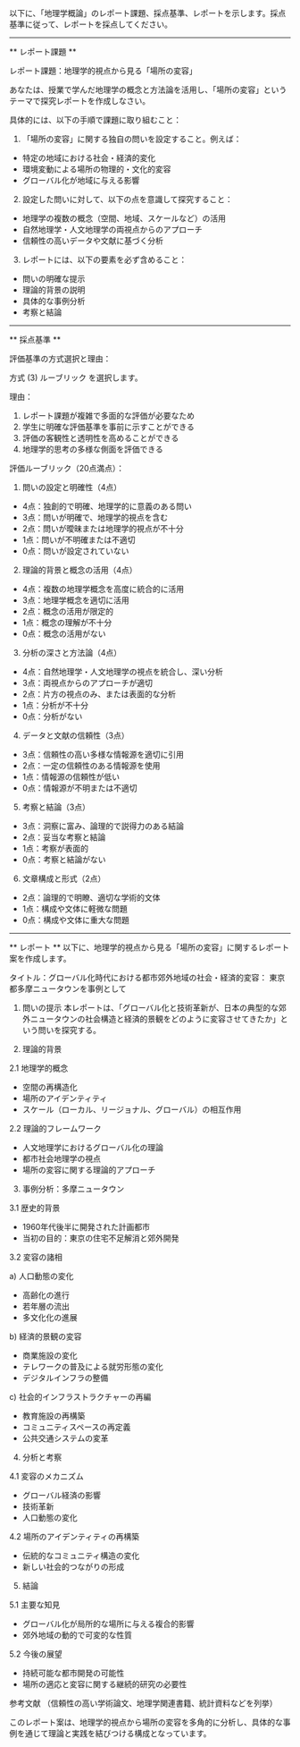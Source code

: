 以下に、「地理学概論」のレポート課題、採点基準、レポートを示します。採点基準に従って、レポートを採点してください。

---------------------------------------
** レポート課題 **

レポート課題：地理学的視点から見る「場所の変容」

あなたは、授業で学んだ地理学の概念と方法論を活用し、「場所の変容」というテーマで探究レポートを作成しなさい。

具体的には、以下の手順で課題に取り組むこと：

1. 「場所の変容」に関する独自の問いを設定すること。例えば：
- 特定の地域における社会・経済的変化
- 環境変動による場所の物理的・文化的変容
- グローバル化が地域に与える影響

2. 設定した問いに対して、以下の点を意識して探究すること：
- 地理学の複数の概念（空間、地域、スケールなど）の活用
- 自然地理学・人文地理学の両視点からのアプローチ
- 信頼性の高いデータや文献に基づく分析

3. レポートには、以下の要素を必ず含めること：
- 問いの明確な提示
- 理論的背景の説明
- 具体的な事例分析
- 考察と結論

---------------------------------------
** 採点基準 **

評価基準の方式選択と理由：

方式 (3) ルーブリック を選択します。

理由：
1. レポート課題が複雑で多面的な評価が必要なため
2. 学生に明確な評価基準を事前に示すことができる
3. 評価の客観性と透明性を高めることができる
4. 地理学的思考の多様な側面を評価できる

評価ルーブリック（20点満点）：

1. 問いの設定と明確性（4点）
- 4点：独創的で明確、地理学的に意義のある問い
- 3点：問いが明確で、地理学的視点を含む
- 2点：問いが曖昧または地理学的視点が不十分
- 1点：問いが不明確または不適切
- 0点：問いが設定されていない

2. 理論的背景と概念の活用（4点）
- 4点：複数の地理学概念を高度に統合的に活用
- 3点：地理学概念を適切に活用
- 2点：概念の活用が限定的
- 1点：概念の理解が不十分
- 0点：概念の活用がない

3. 分析の深さと方法論（4点）
- 4点：自然地理学・人文地理学の視点を統合し、深い分析
- 3点：両視点からのアプローチが適切
- 2点：片方の視点のみ、または表面的な分析
- 1点：分析が不十分
- 0点：分析がない

4. データと文献の信頼性（3点）
- 3点：信頼性の高い多様な情報源を適切に引用
- 2点：一定の信頼性のある情報源を使用
- 1点：情報源の信頼性が低い
- 0点：情報源が不明または不適切

5. 考察と結論（3点）
- 3点：洞察に富み、論理的で説得力のある結論
- 2点：妥当な考察と結論
- 1点：考察が表面的
- 0点：考察と結論がない

6. 文章構成と形式（2点）
- 2点：論理的で明瞭、適切な学術的文体
- 1点：構成や文体に軽微な問題
- 0点：構成や文体に重大な問題

---------------------------------------
** レポート **
以下に、地理学的視点から見る「場所の変容」に関するレポート案を作成します。

タイトル：グローバル化時代における都市郊外地域の社会・経済的変容：
東京都多摩ニュータウンを事例として

1. 問いの提示
本レポートは、「グローバル化と技術革新が、日本の典型的な郊外ニュータウンの社会構造と経済的景観をどのように変容させてきたか」という問いを探究する。

2. 理論的背景

2.1 地理学的概念
- 空間の再構造化
- 場所のアイデンティティ
- スケール（ローカル、リージョナル、グローバル）の相互作用

2.2 理論的フレームワーク
- 人文地理学におけるグローバル化の理論
- 都市社会地理学の視点
- 場所の変容に関する理論的アプローチ

3. 事例分析：多摩ニュータウン

3.1 歴史的背景
- 1960年代後半に開発された計画都市
- 当初の目的：東京の住宅不足解消と郊外開発

3.2 変容の諸相

a) 人口動態の変化
- 高齢化の進行
- 若年層の流出
- 多文化化の進展

b) 経済的景観の変容
- 商業施設の変化
- テレワークの普及による就労形態の変化
- デジタルインフラの整備

c) 社会的インフラストラクチャーの再編
- 教育施設の再構築
- コミュニティスペースの再定義
- 公共交通システムの変革

4. 分析と考察

4.1 変容のメカニズム
- グローバル経済の影響
- 技術革新
- 人口動態の変化

4.2 場所のアイデンティティの再構築
- 伝統的なコミュニティ構造の変化
- 新しい社会的つながりの形成

5. 結論

5.1 主要な知見
- グローバル化が局所的な場所に与える複合的影響
- 郊外地域の動的で可変的な性質

5.2 今後の展望
- 持続可能な都市開発の可能性
- 場所の適応と変容に関する継続的研究の必要性

参考文献
（信頼性の高い学術論文、地理学関連書籍、統計資料などを列挙）

このレポート案は、地理学的視点から場所の変容を多角的に分析し、具体的な事例を通じて理論と実践を結びつける構成となっています。

